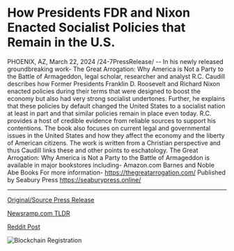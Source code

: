 # How Presidents FDR and Nixon Enacted Socialist Policies that Remain in the U.S.

PHOENIX, AZ, March 22, 2024 /24-7PressRelease/ -- In his newly released groundbreaking work- The Great Arrogation: Why America is Not a Party to the Battle of Armageddon, legal scholar, researcher and analyst R.C. Caudill describes how Former Presidents Franklin D. Roosevelt and Richard Nixon enacted policies during their terms that were designed to boost the economy but also had very strong socialist undertones. Further, he explains that these policies by default changed the United States to a socialist nation at least in part and that similar policies remain in place even today.  R.C. provides a host of credible evidence from reliable sources to support his contentions. The book also focuses on current legal and governmental issues in the United States and how they affect the economy and the liberty of American citizens. The work is written from a Christian perspective and thus Caudill links these and other points to eschatology.  The Great Arrogation: Why America is Not a Party to the Battle of Armageddon is available in major bookstores including-  Amazon.com Barnes and Noble Abe Books  For more information- https://thegreatarrogation.com/  Published by Seabury Press https://seaburypress.online/ 

---

[Original/Source Press Release](https://www.24-7pressrelease.com/press-release/509476/how-presidents-fdr-and-nixon-enacted-socialist-policies-that-remain-in-the-us)
                    

[Newsramp.com TLDR](None) 



[Reddit Post](https://www.reddit.com/r/newsramp/comments/1bktdy3/legal_scholar_reveals_socialist_undertones_in_us/) 



![Blockchain Registration](https://cdn.newsramp.app/24-7PressRelease/qrcode/243/22/tallwHrf.webp)